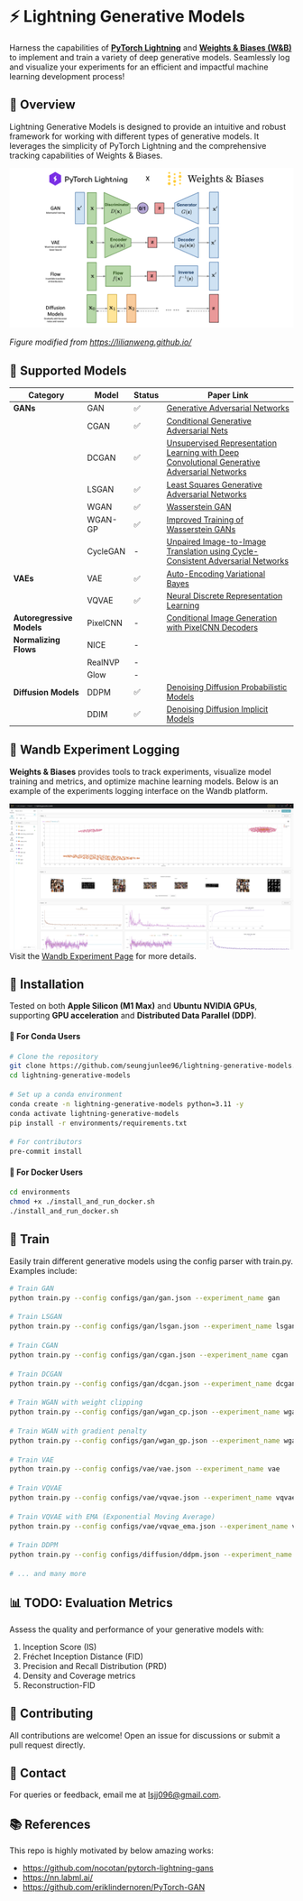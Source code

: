 # ⚡️ Lightning Generative Models
Harness the capabilities of **[PyTorch Lightning](https://lightning.ai/)** and **[Weights & Biases (W&B)](https://wandb.ai/site)** to implement and train a variety of deep generative models. Seamlessly log and visualize your experiments for an efficient and impactful machine learning development process!

## 👀 Overview
Lightning Generative Models is designed to provide an intuitive and robust framework for working with different types of generative models. It leverages the simplicity of PyTorch Lightning and the comprehensive tracking capabilities of Weights & Biases.

![generative_models](assets/generative_models.png)

*Figure modified from https://lilianweng.github.io/*

## 🌟 Supported Models

| Category             | Model    | Status | Paper Link                                                                                                             |
|----------------------|----------|--------|------------------------------------------------------------------------------------------------------------------------|
| **GANs**             | GAN      | ✅     | [Generative Adversarial Networks](https://arxiv.org/abs/1406.2661)                                                     |
|                      | CGAN     | ✅     | [Conditional Generative Adversarial Nets](https://arxiv.org/abs/1411.1784)                                             |
|                      | DCGAN    | ✅     | [Unsupervised Representation Learning with Deep Convolutional Generative Adversarial Networks](https://arxiv.org/abs/1511.06434) |
|                      | LSGAN    | ✅     | [Least Squares Generative Adversarial Networks](https://arxiv.org/abs/1611.04076)                                      |
|                      | WGAN     | ✅     | [Wasserstein GAN](https://arxiv.org/abs/1701.07875)                                                                    |
|                      | WGAN-GP  | ✅     | [Improved Training of Wasserstein GANs](https://arxiv.org/abs/1704.00028)                                              |
|                      | CycleGAN | -      | [Unpaired Image-to-Image Translation using Cycle-Consistent Adversarial Networks](https://junyanz.github.io/CycleGAN/) |
| **VAEs**             | VAE      | ✅     | [Auto-Encoding Variational Bayes](https://arxiv.org/abs/1312.6114)                                                     |
|                      | VQVAE    | ✅     | [Neural Discrete Representation Learning](https://arxiv.org/abs/1711.00937)                                            |
| **Autoregressive Models** | PixelCNN | -  | [Conditional Image Generation with PixelCNN Decoders](https://ar5iv.org/abs/1606.05328)                                |
| **Normalizing Flows**| NICE     | -      |                                                                                                                        |
|                      | RealNVP  | -      |                                                                                                                        |
|                      | Glow     | -      |                                                                                                                        |
| **Diffusion Models** | DDPM     | ✅     | [Denoising Diffusion Probabilistic Models](https://arxiv.org/abs/2006.11239)                                           |
|                      | DDIM     | ✅     | [Denoising Diffusion Implicit Models](https://arxiv.org/abs/2010.02502)                                               |

## 📝 Wandb Experiment Logging
**Weights & Biases** provides tools to track experiments, visualize model training and metrics, and optimize machine learning models. Below is an example of the experiments logging interface on the Wandb platform.

![Wandb Experiments](assets/wandb_experiments.png)
Visit the [Wandb Experiment Page](https://wandb.ai/i_am_seungjun/Lightning%2520generative%2520models?workspace%253Duser-i_am_seungjun) for more details.

## 🔧 Installation
Tested on both **Apple Silicon (M1 Max)** and **Ubuntu NVIDIA GPUs**, supporting **GPU acceleration** and **Distributed Data Parallel (DDP)**.

#### 🐍 For Conda Users
```bash
# Clone the repository
git clone https://github.com/seungjunlee96/lightning-generative-models.git
cd lightning-generative-models

# Set up a conda environment
conda create -n lightning-generative-models python=3.11 -y
conda activate lightning-generative-models
pip install -r environments/requirements.txt

# For contributors
pre-commit install
```

#### 🐳 For Docker Users
```bash
cd environments
chmod +x ./install_and_run_docker.sh
./install_and_run_docker.sh
```

## 🚀 Train
Easily train different generative models using the config parser with train.py. Examples include:

```bash
# Train GAN
python train.py --config configs/gan/gan.json --experiment_name gan

# Train LSGAN
python train.py --config configs/gan/lsgan.json --experiment_name lsgan

# Train CGAN
python train.py --config configs/gan/cgan.json --experiment_name cgan

# Train DCGAN
python train.py --config configs/gan/dcgan.json --experiment_name dcgan

# Train WGAN with weight clipping
python train.py --config configs/gan/wgan_cp.json --experiment_name wgan_cp

# Train WGAN with gradient penalty
python train.py --config configs/gan/wgan_gp.json --experiment_name wgan_gp

# Train VAE
python train.py --config configs/vae/vae.json --experiment_name vae

# Train VQVAE
python train.py --config configs/vae/vqvae.json --experiment_name vqvae

# Train VQVAE with EMA (Exponential Moving Average)
python train.py --config configs/vae/vqvae_ema.json --experiment_name vqvae_ema

# Train DDPM
python train.py --config configs/diffusion/ddpm.json --experiment_name ddpm

# ... and many more
```

## 📊 TODO: Evaluation Metrics
Assess the quality and performance of your generative models with:

1. Inception Score (IS)
2. Fréchet Inception Distance (FID)
3. Precision and Recall Distribution (PRD)
4. Density and Coverage metrics
5. Reconstruction-FID

## 🤝 Contributing
All contributions are welcome! Open an issue for discussions or submit a pull request directly.

## 📩 Contact
For queries or feedback, email me at lsjj096@gmail.com.

## 📚 References
This repo is highly motivated by below amazing works:
- https://github.com/nocotan/pytorch-lightning-gans
- https://nn.labml.ai/
- https://github.com/eriklindernoren/PyTorch-GAN
